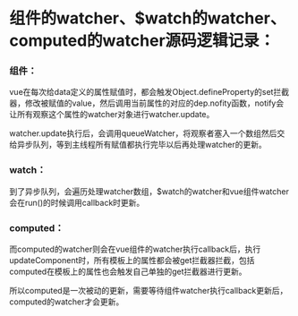 # 组件的watcher、$watch的watcher、computed的watcher源码逻辑记录：

### 组件：
vue在每次给data定义的属性赋值时，都会触发Object.defineProperty的set拦截器，修改被赋值的value，然后调用当前属性的对应的dep.nofity函数，notify会让所有观察这个属性的watcher对象进行watcher.update。

watcher.update执行后，会调用queueWatcher，将观察者塞入一个数组然后交给异步队列，等到主线程所有赋值都执行完毕以后再处理watcher的更新。

### watch：

到了异步队列，会遍历处理watcher数组，$watch的watcher和vue组件watcher会在run()的时候调用callback时更新。

### computed：
而computed的watcher则会在vue组件的watcher执行callback后，执行updateComponent时，所有模板上的属性都会被get拦截器拦截，包括computed在模板上的属性也会触发自己单独的get拦截器进行更新。

所以computed是一次被动的更新，需要等待组件watcher执行callback更新后，computed的watcher才会更新。